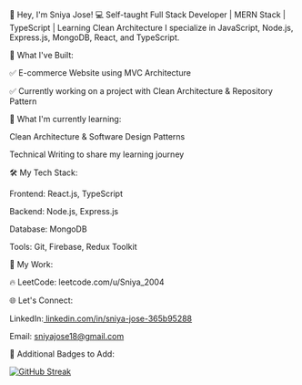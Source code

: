 👋 Hey, I'm Sniya Jose!
💻 Self-taught Full Stack Developer | MERN Stack | TypeScript | Learning Clean Architecture
I specialize in JavaScript, Node.js, Express.js, MongoDB, React, and TypeScript.

🚀 What I've Built:

✅ E-commerce Website using MVC Architecture

✅ Currently working on a project with Clean Architecture & Repository Pattern

🌱 What I'm currently learning:

Clean Architecture & Software Design Patterns

Technical Writing to share my learning journey

🛠️ My Tech Stack:

Frontend: React.js, TypeScript

Backend: Node.js, Express.js

Database: MongoDB

Tools: Git, Firebase, Redux Toolkit

📂 My Work:

🔥 LeetCode: leetcode.com/u/Sniya_2004

🌐 Let's Connect:

LinkedIn:[ linkedin.com/in/sniya-jose-365b95288](https://linkedin.com/in/sniya-jose-365b95288)

Email: sniyajose18@gmail.com

🏁 Additional Badges to Add:

[![GitHub Streak](https://github-readme-streak-stats.herokuapp.com?user=sniyajose04&theme=dark)](https://git.io/streak-stats)


